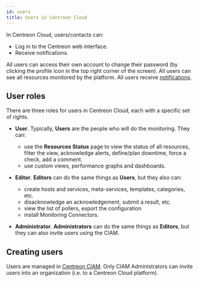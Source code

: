 ```yaml
---
id: users
title: Users in Centreon Cloud
---
```


In Centreon Cloud, users/contacts can:

* Log in to the Centreon web interface.
* Receive notifications.

All users can access their own account to change their password (by clicking the profile icon in the top right corner of the screen). All users can see all resources monitored by the platform. All users receive [notifications](../alerts-notifications/notif-configuration.md).

## User roles

There are three roles for users in Centreon Cloud, each with a specific set of rights.

* **User**. Typically, **Users** are the people who will do the monitoring. They can:
  * use the **Resources Status** page to view the status of all resources, filter the view, acknowledge alerts, define/plan downtime, force a check, add a comment.
  * use custom views, performance graphs and dashboards.

* **Editor**. **Editors** can do the same things as **Users**, but they also can:
  * create hosts and services, meta-services, templates, categories, etc.
  * disacknowledge an acknowledgement, submit a result, etc.
  * view the list of pollers, export the configuration
  * install Monitoring Connectors.

* **Administrator**. **Administrators** can do the same things as **Editors**, but they can also invite users using the CIAM.

## Creating users

Users are managed in [Centreon CIAM](../ciam/ciam.md). Only CIAM Administrators can invite users into an organization (i.e. to a Centreon Cloud platform).
